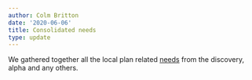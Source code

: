 ```yaml
---
author: Colm Britton
date: '2020-06-06'
title: Consolidated needs
type: update
---
```


We gathered together all the local plan related [needs](https://digital-land.github.io/project/local-plans/#user-needs) from the discovery, alpha and any others.
